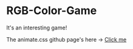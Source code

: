 # RGB-Color-Game

It's an interesting game!

The animate.css github page's here -> [Click me](https://github.com/daneden/animate.css)